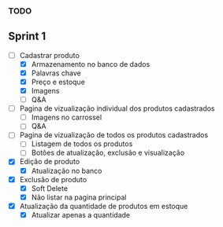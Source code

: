 ### TODO

## Sprint 1

- [ ] Cadastrar produto
  - [x] Armazenamento no banco de dados
  - [x] Palavras chave
  - [x] Preço e estoque
  - [x] Imagens
  - [ ] Q&A
- [ ] Pagina de vizualização individual dos produtos cadastrados
  - [ ] Imagens no carrossel
  - [ ] Q&A
- [ ] Pagina de vizualização de todos os produtos cadastrados
  - [ ] Listagem de todos os produtos
  - [ ] Botões de atualização, exclusão e visualização
- [x] Edição de produto
  - [x] Atualização no banco
- [x] Exclusão de produto
  - [x] Soft Delete
  - [x] Não listar na pagina principal
- [x] Atualização da quantidade de produtos em estoque
  - [x] Atualizar apenas a quantidade

